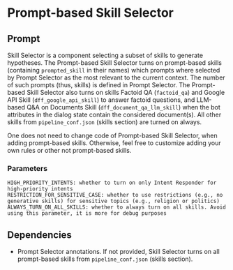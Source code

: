# Prompt-based Skill Selector

## Prompt

Skill Selector is a component selecting a subset of skills to generate hypotheses.
The Prompt-based Skill Selector turns on  prompt-based skills (containing `prompted_skill` in their names)
which prompts where selected by Prompt Selector as the most relevant to the current context. 
The number of such prompts (thus, skills) is defined in Prompt Selector.
The Prompt-based Skill Selector also turns on skills Factoid QA (`factoid_qa`) 
and Google API Skill (`dff_google_api_skill`) to answer factoid questions,
and LLM-based Q&A on Documents Skill (`dff_document_qa_llm_skill`) when the bot attributes in the dialog state
contain the considered document(s).
All other skills from `pipeline_conf.json` (skills section) are turned on always. 

One does not need to change code of Prompt-based Skill Selector, when adding prompt-based skills. 
Otherwise, feel free to customize adding your own rules or other not prompt-based skills.

### Parameters

```
HIGH_PRIORITY_INTENTS: whether to turn on only Intent Responder for high-priority intents
RESTRICTION_FOR_SENSITIVE_CASE: whether to use restrictions (e.g., no generative skills) for sensitive topics (e.g., religion or politics)
ALWAYS_TURN_ON_ALL_SKILLS: whether to always turn on all skills. Avoid using this parameter, it is more for debug purposes
```

## Dependencies

- Prompt Selector annotations. If not provided, Skill Selector turns on all prompt-based skills from `pipeline_conf.json` (skills section).